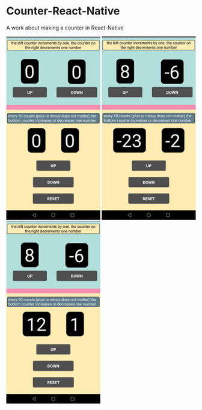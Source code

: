 # Counter-React-Native
A work about making a counter in React-Native

<img src= "Screenshot_3.jpg" width =250 >        <img src= "Screenshot_2.jpg" width =250 >          <img src= "Screenshot_1.jpg" width =250 >
